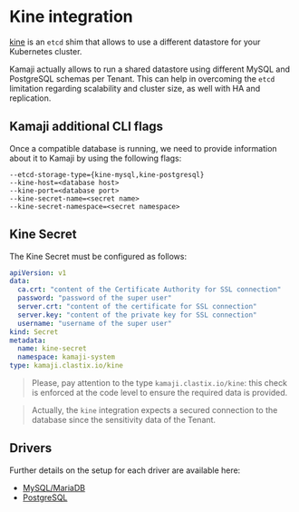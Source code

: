 # Kine integration

[kine](https://github.com/k3s-io/kine) is an `etcd` shim that allows to use a different datastore for your Kubernetes cluster.

Kamaji actually allows to run a shared datastore using different MySQL and PostgreSQL schemas per Tenant.
This can help in overcoming the `etcd` limitation regarding scalability and cluster size, as well with HA and replication.

## Kamaji additional CLI flags

Once a compatible database is running, we need to provide information about it to Kamaji by using the following flags:

```
--etcd-storage-type={kine-mysql,kine-postgresql}
--kine-host=<database host>
--kine-port=<database port>
--kine-secret-name=<secret name>
--kine-secret-namespace=<secret namespace>
```

## Kine Secret

The Kine Secret must be configured as follows:

```yaml
apiVersion: v1
data:
  ca.crt: "content of the Certificate Authority for SSL connection"
  password: "password of the super user"
  server.crt: "content of the certificate for SSL connection"
  server.key: "content of the private key for SSL connection"
  username: "username of the super user"
kind: Secret
metadata:
  name: kine-secret
  namespace: kamaji-system
type: kamaji.clastix.io/kine
```

> Please, pay attention to the type `kamaji.clastix.io/kine`: this check is enforced at the code level to ensure the required data is provided.

> Actually, the `kine` integration expects a secured connection to the database since the sensitivity data of the Tenant.

## Drivers

Further details on the setup for each driver are available here:
- [MySQL/MariaDB](../deploy/kine/mysql/README.md)
- [PostgreSQL](../deploy/kine/postgresql/README.md)